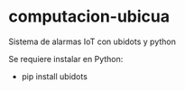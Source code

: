 # computacion-ubicua
Sistema de alarmas IoT con ubidots y python

Se requiere instalar en Python:

* pip install ubidots